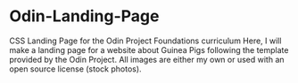 # Odin-Landing-Page
CSS Landing Page for the Odin Project Foundations curriculum
Here, I will make a landing page for a website about Guinea Pigs following the template provided by the Odin Project.
All images are either my own or used with an open source license (stock photos).